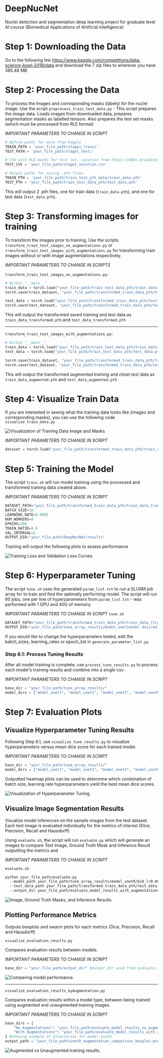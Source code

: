 # DeepNucNet
Nuclei detection and segmentation deep learning project for graduate level AI course (Biomedical Applications of Artificial Intelligence)

# Step 1: Downloading the Data
Go to the following link https://www.kaggle.com/competitions/data-science-bowl-2018/data and download the 7 zip files to wherever you have 385.48 MB

# Step 2: Processing the Data
To process the Images and corresponding masks (labels) for the nuclei image. Use the script
`preprocess_train_test_data.py` - This script prepares the image data. Loads images from downloaded data, prepares segmentation masks as labelled tensors. Also prepares the test set masks (which must be processed from RLE format)

*IMPORTANT PARAMETERS TO CHANGE IN SCRIPT*

```python
# Define paths for data from Kaggle
TRAIN_PATH = 'your_file_path/stage1_train/'    
TEST_PATH = 'your_file_path/stage1_test/'

# CSV with RLE masks for test set, solution from https://bbbc.broadinstitute.org/BBBC038
TEST_CSV = 'your_file_path/stage1_solution.csv'

# Output paths for saving .pth files
TRAIN_PTH = 'your_file_path/train_test_pth_data/train_data.pth'
TEST_PTH = 'your_file_path/train_test_data_pth/test_data.pth'
```

This will output 2 .pth files, one for train data (`train_data.pth`), and one for test data (`test_data.pth`).

# Step 3: Transforming images for training
To transform the images prior to training, Use the scripts
`transform_train_test_images_no_augmentations.py` or `transform_train_test_images_with_augmentations.py` for transforming train images without or with image augmentations respectively.

*IMPORTANT PARAMETERS TO CHANGE IN SCRIPTS*

`transform_train_test_images_no_augmentations.py`:
```python
# Within "__main__"
train_data = torch.load("your_file_path/train_test_data_pth/train_data.pth", weights_only=False)  # From Step 2: Processing the Data
torch.save(train_dataset, "your_file_path/transformed_train_data_pth/train_data_transformed.pth")  # saves the entire Dataset object

test_data = torch.load("your_file_path/transformed_train_data_pth/test_data.pth", weights_only=False)
torch.save(test_dataset, "your_file_path/transformed_train_data_pth/test_data_transformed.pth")
```
This will output the transformed saved training and test data as `train_data_transformed.pth` and `test_data_transformed.pth`

---

`transform_train_test_images_with_augmentations.py`:
```python
# Within "__main__"
train_data = torch.load("your_file_path/train_test_data_pth/train_data.pth", weights_only=False) 
test_data = torch.load("your_file_path/train_test_data_pth/test_data.pth", weights_only=False)

torch.save(train_dataset, "your_file_path/transformed_train_data_pth/train_data_augmented.pth")
torch.save(test_dataset, "your_file_path/transformed_train_data_pth/test_data_augmented.pth")
```
This will output the transformed *augmented training* and *clean test* data as `train_data_augmented.pth` and `test_data_augmented.pth`

# Step 4: Visualize Train Data
If you are interested in seeing what the training data looks like (images and corresponding masks), you can use the following code
`visualize_train_data.py` 

![Visualization of Training Data Image and Masks.](/results/training_data_visualisation/row1.png)

*IMPORTANT PARAMETERS TO CHANGE IN SCRIPT*

```python
dataset = torch.load("your_file_path/transformed_train_data_pth/train_data_transformed.pth", weights_only=False)
```

# Step 5: Training the Model
The script `train.sh` will run model training using the processed and transformed training data created above.

*IMPORTANT PARAMETERS TO CHANGE IN SCRIPT*

```python
DATASET_PATH="your_file_path/transformed_train_data_pth/train_data_transformed.pth"
BATCH_SIZE=16
LEARNING_RATE=0.0001
NUM_WORKERS=0
EPOCHS=200
TRAIN_RATIO=0.8
VAL_INTERVAL=2
OUTPUT_DIR="your_file_path/DeepNucNet/results"
```
Training will output the following plots to assess performance

![Training Loss and Validation Loss Curves.](/results/model_training_images/training_metrics.png)


# Step 6: Hyperparameter Tuning
The script `tune.sh` uses the generated `param_list.txt` to run a SLURM job array for to train and find the optimally performing model. The script will run 60 jobs, one per line of hyperparameters from `param_list.txt` - was performed with 1 GPU and 40G of memory.

*IMPORTANT PARAMETERS TO CHANGE IN SCRIPT*
`tune.sh`
```python
DATASET_PATH="your_file_path/transformed_train_data_pth/train_data_[transformed] OR [augmented].pth"
OUTPUT_DIR="your_file_path/tune_array_results/model_unet[model desired]/bs${BATCH_SIZE}_lr${LEARNING_RATE}_ep${EPOCHS}" #change directory according to the model being trained
```

If you would like to change the hyperparameters tested, edit the batch_sizes, learning_rates or epoch_list in `generate_parameter_list.py`

### Step 6.1: Process Tuning Results
After all model training is complete, use `process_tune_results.py` to process each model's training results and combine into a single csv. 

*IMPORTANT PARAMETERS TO CHANGE IN SCRIPT*
```python
base_dir = "your_file_path/tune_array_results/"
model_dirs = ["model_unet1", "model_unet2", "model_unet3", "model_unetR"] #list of your models trained
```

# Step 7: Evaluation Plots
## Visualize Hyperparameter Tuning Results
Following Step 6.1, use `visualize_tune_results.py` to visualize hyperparameters versus mean dice score for each trained model.

*IMPORTANT PARAMETERS TO CHANGE IN SCRIPT*
```python
base_dir = "your_file_path/tune_array_results/"
model_dirs = ["model_unet1", "model_unet2", "model_unet3", "model_unetR"] #list of your models trained
```

Outputted heatmap plots can be used to determine which combination of batch size, learning rate hyperparameters yield the best mean dice scores.
<!-- ADD IMAGE OF TUNING PLOTS -->
![Visualization of Hyperparameter Tuning.](/results/tune_images/model_unet2_heatmap_dice_bs_lr.png)


## Visualize Image Segmentation Results 
Visualize model inferences on the sample images from the test dataset. Each test image is evaluated individually for the metrics of interest (Dice, Precision, Recall and Hausdorff)

Using `evaluate.sh`, the script will run `evaluate.py` which will generate an images to compare Test Image, Ground Truth Mask and Inference Result outputting the metrics and

*IMPORTANT PARAMETERS TO CHANGE IN SCRIPT*

`evaluate.sh`
```sh
python your_file_path/evaluate.py 
  --model_path your_file_path/tune_array_results/model_unetR/bs8_lr0.0001_ep300/best_model/best_metric_model.pth #directory to the desired model
  --test_data_path your_file_path/transformed_train_data_pth/test_data_augmented.pth #test data directory
  --output_dir your_file_path/evaluate_model_results_with_augmentations/model_unetR
```

<!-- ADD IMAGE OF IMAGE INFERENCE/MASK OVERLAYS -->
![Image, Ground Truth Masks, and Inference Results.](/results/evaluation_imgs/test_result_2.png)



## Plotting Performance Metrics
Outputs boxplots and swarm plots for each metrics (Dice, Precision, Recall and Hausdorff)

`visualize_evaluation_results.py`

Compares evaluation results between models.

*IMPORTANT PARAMETERS TO CHANGE IN SCRIPT*
```python
base_dir = "your_file_path/output_dir" #output_dir used from evaluate.sh
```
<!-- ADD IMAGE OF between model boxplots -->
![Comparing model performance.](/results/evaluation_metrics/mean_metric_subplots_2x2_unet2_vs_unetR_labeled.png)

---

`visualize_evaluation_results_byAugmentation.py`

Compares evaluation results within a model type, between being trained using augmented and unaugmented training images.

*IMPORTANT PARAMETERS TO CHANGE IN SCRIPT*
```python
base_dirs = {
    "No Augmentations": "your_file_path/evaluate_model_results_no_augmentations/model_unetR/test_metrics.csv",
    "With Augmentations": "your_file_path/evaluate_model_results_with_augmentations/model_unetR/test_metrics.csv"
} #showing example of directories for model_unetR
output_path = "your_file_path/unetR_augmentation_comparison_boxplot.png"
```

<!-- ADD IMAGE OF within model, augmented vs unaugment boxplot -->
![Augmented vs Unaugmented training results.](/results/evaluation_metrics/unet2_augmentation_comparison_boxplot.png)
